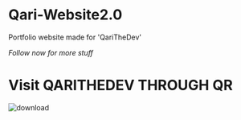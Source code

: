 # Qari-Website2.0
Portfolio website made for 'QariTheDev'

*Follow now for more stuff*

# Visit QARITHEDEV THROUGH QR 
![download](https://github.com/DexSterTheDev/Qari-Website2.0/assets/56188490/7df8b3f6-e28e-48da-81ce-00248f2c63d2)
